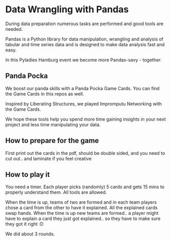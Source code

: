 # Data Wrangling with Pandas

During data preparation numerous tasks are performed and good tools are needed.

Pandas is a Python library for data manipulation, wrangling and analysis of tabular and time series data and is designed to make data analysis fast and easy.

In this Pyladies Hamburg event we become more Pandas-savy - together.  

## Panda Pocka
We boost our panda skills with a Panda Pocka Game Cards. You can find the Game Cards in this repos as well.

Inspired by Liberating Structures, we played Impromputu Networking with the Game Cards.  


We hope these tools help you spend more time gaining insights in your next project and less time manipulating your data.

## How to prepare for the game

First print out the cards in the pdf, should be double sided, and you need to cut out.. and laminate if you feel creative

## How to play it

You need a timer. Each player picks (randomly) 5 cards and gets 15 mins to properly understand them. All tools are allowed. 

When the time is up, teams of two are formed and in each team players chose a card from the other to have it explained. All the explained cards swap hands. When the time is up new teams are formed.. a player might have to explain a card they just got explained.. so they have to make sure they got it right :D

We did about 3 rounds.
